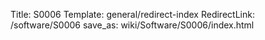 Title: S0006
Template: general/redirect-index
RedirectLink: /software/S0006
save_as: wiki/Software/S0006/index.html